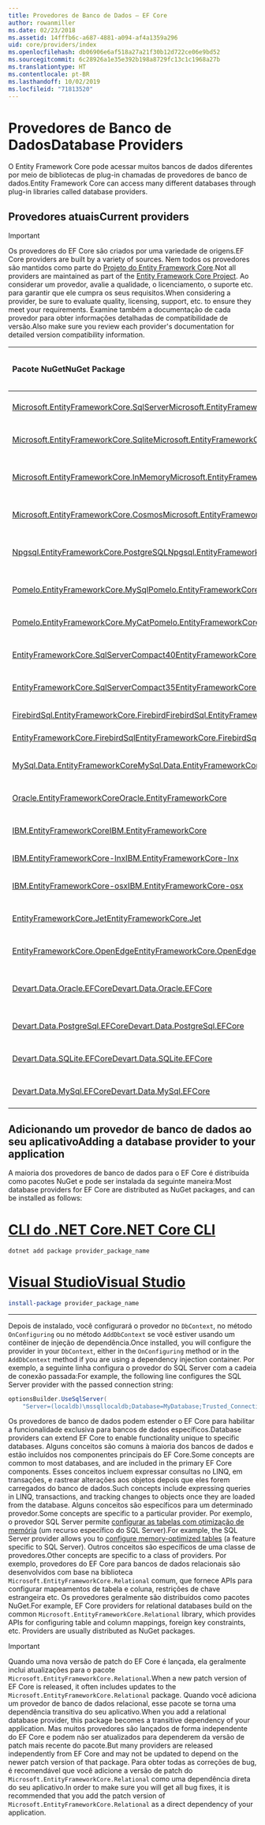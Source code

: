 ```yaml
---
title: Provedores de Banco de Dados – EF Core
author: rowanmiller
ms.date: 02/23/2018
ms.assetid: 14fffb6c-a687-4881-a094-af4a1359a296
uid: core/providers/index
ms.openlocfilehash: db06906e6af518a27a21f30b12d722ce06e9bd52
ms.sourcegitcommit: 6c28926a1e35e392b198a8729fc13c1c1968a27b
ms.translationtype: HT
ms.contentlocale: pt-BR
ms.lasthandoff: 10/02/2019
ms.locfileid: "71813520"
---
```

# <a name="database-providers"></a><span data-ttu-id="48b3b-102">Provedores de Banco de Dados</span><span class="sxs-lookup"><span data-stu-id="48b3b-102">Database Providers</span></span>

<span data-ttu-id="48b3b-103">O Entity Framework Core pode acessar muitos bancos de dados diferentes por meio de bibliotecas de plug-in chamadas de provedores de banco de dados.</span><span class="sxs-lookup"><span data-stu-id="48b3b-103">Entity Framework Core can access many different databases through plug-in libraries called database providers.</span></span>

## <a name="current-providers"></a><span data-ttu-id="48b3b-104">Provedores atuais</span><span class="sxs-lookup"><span data-stu-id="48b3b-104">Current providers</span></span>
> [!IMPORTANT]  
> <span data-ttu-id="48b3b-105">Os provedores do EF Core são criados por uma variedade de origens.</span><span class="sxs-lookup"><span data-stu-id="48b3b-105">EF Core providers are built by a variety of sources.</span></span> <span data-ttu-id="48b3b-106">Nem todos os provedores são mantidos como parte do [Projeto do Entity Framework Core](https://github.com/aspnet/EntityFrameworkCore).</span><span class="sxs-lookup"><span data-stu-id="48b3b-106">Not all providers are maintained as part of the [Entity Framework Core Project](https://github.com/aspnet/EntityFrameworkCore).</span></span> <span data-ttu-id="48b3b-107">Ao considerar um provedor, avalie a qualidade, o licenciamento, o suporte etc. para garantir que ele cumpra os seus requisitos.</span><span class="sxs-lookup"><span data-stu-id="48b3b-107">When considering a provider, be sure to evaluate quality, licensing, support, etc. to ensure they meet your requirements.</span></span> <span data-ttu-id="48b3b-108">Examine também a documentação de cada provedor para obter informações detalhadas de compatibilidade de versão.</span><span class="sxs-lookup"><span data-stu-id="48b3b-108">Also make sure you review each provider's documentation for detailed version compatibility information.</span></span>

| <span data-ttu-id="48b3b-109">Pacote NuGet</span><span class="sxs-lookup"><span data-stu-id="48b3b-109">NuGet Package</span></span>                                                                                                        | <span data-ttu-id="48b3b-110">Mecanismos de banco de dados com suporte</span><span class="sxs-lookup"><span data-stu-id="48b3b-110">Supported database engines</span></span> | <span data-ttu-id="48b3b-111">Mantenedor / fornecedor</span><span class="sxs-lookup"><span data-stu-id="48b3b-111">Maintainer / Vendor</span></span>                                                           | <span data-ttu-id="48b3b-112">Notas / requisitos</span><span class="sxs-lookup"><span data-stu-id="48b3b-112">Notes / Requirements</span></span> | <span data-ttu-id="48b3b-113">Links úteis</span><span class="sxs-lookup"><span data-stu-id="48b3b-113">Useful links</span></span>                                                                                                                                                                                       |
|:---------------------------------------------------------------------------------------------------------------------|:---------------------------|:------------------------------------------------------------------------------|:---------------------|:---------------------------------------------------------------------------------------------------------------------------------------------------------------------------------------------------|
| [<span data-ttu-id="48b3b-114">Microsoft.EntityFrameworkCore.SqlServer</span><span class="sxs-lookup"><span data-stu-id="48b3b-114">Microsoft.EntityFrameworkCore.SqlServer</span></span>](https://www.nuget.org/packages/Microsoft.EntityFrameworkCore.SqlServer)    | <span data-ttu-id="48b3b-115">SQL Server 2012 em diante</span><span class="sxs-lookup"><span data-stu-id="48b3b-115">SQL Server 2012 onwards</span></span>    | <span data-ttu-id="48b3b-116">[Projeto EF Core](https://github.com/aspnet/EntityFrameworkCore/) (Microsoft)</span><span class="sxs-lookup"><span data-stu-id="48b3b-116">[EF Core Project](https://github.com/aspnet/EntityFrameworkCore/) (Microsoft)</span></span> |                      | [<span data-ttu-id="48b3b-117">docs</span><span class="sxs-lookup"><span data-stu-id="48b3b-117">docs</span></span>](xref:core/providers/sql-server/index)                                                                                                                                                       |
| [<span data-ttu-id="48b3b-118">Microsoft.EntityFrameworkCore.Sqlite</span><span class="sxs-lookup"><span data-stu-id="48b3b-118">Microsoft.EntityFrameworkCore.Sqlite</span></span>](https://www.nuget.org/packages/Microsoft.EntityFrameworkCore.Sqlite)          | <span data-ttu-id="48b3b-119">SQLite 3.7 em diante</span><span class="sxs-lookup"><span data-stu-id="48b3b-119">SQLite 3.7 onwards</span></span>         | <span data-ttu-id="48b3b-120">[Projeto EF Core](https://github.com/aspnet/EntityFrameworkCore/) (Microsoft)</span><span class="sxs-lookup"><span data-stu-id="48b3b-120">[EF Core Project](https://github.com/aspnet/EntityFrameworkCore/) (Microsoft)</span></span> |                      | [<span data-ttu-id="48b3b-121">docs</span><span class="sxs-lookup"><span data-stu-id="48b3b-121">docs</span></span>](xref:core/providers/sqlite/index)                                                                                                                                                           |
| [<span data-ttu-id="48b3b-122">Microsoft.EntityFrameworkCore.InMemory</span><span class="sxs-lookup"><span data-stu-id="48b3b-122">Microsoft.EntityFrameworkCore.InMemory</span></span>](https://www.nuget.org/packages/Microsoft.EntityFrameworkCore.InMemory)      | <span data-ttu-id="48b3b-123">Banco de dados em memória do EF Core</span><span class="sxs-lookup"><span data-stu-id="48b3b-123">EF Core in-memory database</span></span> | <span data-ttu-id="48b3b-124">[Projeto EF Core](https://github.com/aspnet/EntityFrameworkCore/) (Microsoft)</span><span class="sxs-lookup"><span data-stu-id="48b3b-124">[EF Core Project](https://github.com/aspnet/EntityFrameworkCore/) (Microsoft)</span></span> | <span data-ttu-id="48b3b-125">Somente para teste</span><span class="sxs-lookup"><span data-stu-id="48b3b-125">For testing only</span></span>     | [<span data-ttu-id="48b3b-126">docs</span><span class="sxs-lookup"><span data-stu-id="48b3b-126">docs</span></span>](xref:core/providers/in-memory/index)                                                                                                                                                        |
| [<span data-ttu-id="48b3b-127">Microsoft.EntityFrameworkCore.Cosmos</span><span class="sxs-lookup"><span data-stu-id="48b3b-127">Microsoft.EntityFrameworkCore.Cosmos</span></span>](https://www.nuget.org/packages/Microsoft.EntityFrameworkCore.Cosmos)          | <span data-ttu-id="48b3b-128">API do SQL do Azure Cosmos DB</span><span class="sxs-lookup"><span data-stu-id="48b3b-128">Azure Cosmos DB SQL API</span></span>    | <span data-ttu-id="48b3b-129">[Projeto EF Core](https://github.com/aspnet/EntityFrameworkCore/) (Microsoft)</span><span class="sxs-lookup"><span data-stu-id="48b3b-129">[EF Core Project](https://github.com/aspnet/EntityFrameworkCore/) (Microsoft)</span></span> |                      | [<span data-ttu-id="48b3b-130">docs</span><span class="sxs-lookup"><span data-stu-id="48b3b-130">docs</span></span>](xref:core/providers/cosmos/index)                                                                                         |
| [<span data-ttu-id="48b3b-131">Npgsql.EntityFrameworkCore.PostgreSQL</span><span class="sxs-lookup"><span data-stu-id="48b3b-131">Npgsql.EntityFrameworkCore.PostgreSQL</span></span>](https://www.nuget.org/packages/Npgsql.EntityFrameworkCore.PostgreSQL)        | <span data-ttu-id="48b3b-132">PostgreSQL</span><span class="sxs-lookup"><span data-stu-id="48b3b-132">PostgreSQL</span></span>                 | [<span data-ttu-id="48b3b-133">Equipe de desenvolvimento do Npgsql</span><span class="sxs-lookup"><span data-stu-id="48b3b-133">Npgsql Development Team</span></span>](https://github.com/npgsql)                          |                      | [<span data-ttu-id="48b3b-134">docs</span><span class="sxs-lookup"><span data-stu-id="48b3b-134">docs</span></span>](http://www.npgsql.org/efcore/index.html)                                                                                                                                                    |
| [<span data-ttu-id="48b3b-135">Pomelo.EntityFrameworkCore.MySql</span><span class="sxs-lookup"><span data-stu-id="48b3b-135">Pomelo.EntityFrameworkCore.MySql</span></span>](https://www.nuget.org/packages/Pomelo.EntityFrameworkCore.MySql)                  | <span data-ttu-id="48b3b-136">MySQL, MariaDB</span><span class="sxs-lookup"><span data-stu-id="48b3b-136">MySQL, MariaDB</span></span>             | [<span data-ttu-id="48b3b-137">Pomelo Foundation Project</span><span class="sxs-lookup"><span data-stu-id="48b3b-137">Pomelo Foundation Project</span></span>](https://github.com/PomeloFoundation)              |                      | [<span data-ttu-id="48b3b-138">Leiame</span><span class="sxs-lookup"><span data-stu-id="48b3b-138">readme</span></span>](https://github.com/PomeloFoundation/Pomelo.EntityFrameworkCore.MySql/blob/master/README.md)                                                                                               |
| [<span data-ttu-id="48b3b-139">Pomelo.EntityFrameworkCore.MyCat</span><span class="sxs-lookup"><span data-stu-id="48b3b-139">Pomelo.EntityFrameworkCore.MyCat</span></span>](https://www.nuget.org/packages/Pomelo.EntityFrameworkCore.MyCat)                  | <span data-ttu-id="48b3b-140">Servidor MyCAT</span><span class="sxs-lookup"><span data-stu-id="48b3b-140">MyCAT Server</span></span>               | [<span data-ttu-id="48b3b-141">Pomelo Foundation Project</span><span class="sxs-lookup"><span data-stu-id="48b3b-141">Pomelo Foundation Project</span></span>](https://github.com/PomeloFoundation)              | <span data-ttu-id="48b3b-142">Somente pré-lançamento</span><span class="sxs-lookup"><span data-stu-id="48b3b-142">Prerelease only</span></span>      | [<span data-ttu-id="48b3b-143">Leiame</span><span class="sxs-lookup"><span data-stu-id="48b3b-143">readme</span></span>](https://github.com/PomeloFoundation/Pomelo.EntityFrameworkCore.MyCat/blob/master/README.md)                                                                                               |
| [<span data-ttu-id="48b3b-144">EntityFrameworkCore.SqlServerCompact40</span><span class="sxs-lookup"><span data-stu-id="48b3b-144">EntityFrameworkCore.SqlServerCompact40</span></span>](https://www.nuget.org/packages/EntityFrameworkCore.SqlServerCompact40)      | <span data-ttu-id="48b3b-145">SQL Server Compact 4.0</span><span class="sxs-lookup"><span data-stu-id="48b3b-145">SQL Server Compact 4.0</span></span>     | [<span data-ttu-id="48b3b-146">Erik Ejlskov Jensen</span><span class="sxs-lookup"><span data-stu-id="48b3b-146">Erik Ejlskov Jensen</span></span>](https://github.com/ErikEJ/)                             | <span data-ttu-id="48b3b-147">.NET Framework</span><span class="sxs-lookup"><span data-stu-id="48b3b-147">.NET Framework</span></span>       | [<span data-ttu-id="48b3b-148">wiki</span><span class="sxs-lookup"><span data-stu-id="48b3b-148">wiki</span></span>](https://github.com/ErikEJ/EntityFramework.SqlServerCompact/wiki/Using-EF-Core-with-SQL-Server-Compact-in-Traditional-.NET-Applications)                                                     |
| [<span data-ttu-id="48b3b-149">EntityFrameworkCore.SqlServerCompact35</span><span class="sxs-lookup"><span data-stu-id="48b3b-149">EntityFrameworkCore.SqlServerCompact35</span></span>](https://www.nuget.org/packages/EntityFrameworkCore.SqlServerCompact35)      | <span data-ttu-id="48b3b-150">SQL Server Compact 3,5</span><span class="sxs-lookup"><span data-stu-id="48b3b-150">SQL Server Compact 3.5</span></span>     | [<span data-ttu-id="48b3b-151">Erik Ejlskov Jensen</span><span class="sxs-lookup"><span data-stu-id="48b3b-151">Erik Ejlskov Jensen</span></span>](https://github.com/ErikEJ/)                             | <span data-ttu-id="48b3b-152">.NET Framework</span><span class="sxs-lookup"><span data-stu-id="48b3b-152">.NET Framework</span></span>       | [<span data-ttu-id="48b3b-153">wiki</span><span class="sxs-lookup"><span data-stu-id="48b3b-153">wiki</span></span>](https://github.com/ErikEJ/EntityFramework.SqlServerCompact/wiki/Using-EF-Core-with-SQL-Server-Compact-in-Traditional-.NET-Applications)                                                     |
| [<span data-ttu-id="48b3b-154">FirebirdSql.EntityFrameworkCore.Firebird</span><span class="sxs-lookup"><span data-stu-id="48b3b-154">FirebirdSql.EntityFrameworkCore.Firebird</span></span>](https://www.nuget.org/packages/FirebirdSql.EntityFrameworkCore.Firebird/) | <span data-ttu-id="48b3b-155">Firebird 2.5 e 3.x</span><span class="sxs-lookup"><span data-stu-id="48b3b-155">Firebird 2.5 and 3.x</span></span>       | [<span data-ttu-id="48b3b-156">Jiří Činčura</span><span class="sxs-lookup"><span data-stu-id="48b3b-156">Jiří Činčura</span></span>](https://github.com/cincuranet)                                 |                      | [<span data-ttu-id="48b3b-157">docs</span><span class="sxs-lookup"><span data-stu-id="48b3b-157">docs</span></span>](https://github.com/cincuranet/FirebirdSql.Data.FirebirdClient/blob/master/Provider/docs/entity-framework-core.md)                                                                           |
| [<span data-ttu-id="48b3b-158">EntityFrameworkCore.FirebirdSql</span><span class="sxs-lookup"><span data-stu-id="48b3b-158">EntityFrameworkCore.FirebirdSql</span></span>](https://www.nuget.org/packages/EntityFrameworkCore.FirebirdSql/)                   | <span data-ttu-id="48b3b-159">Firebird 2.5 e 3.x</span><span class="sxs-lookup"><span data-stu-id="48b3b-159">Firebird 2.5 and 3.x</span></span>       | [<span data-ttu-id="48b3b-160">Rafael Almeida</span><span class="sxs-lookup"><span data-stu-id="48b3b-160">Rafael Almeida</span></span>](https://github.com/ralmsdeveloper)                           |                      | [<span data-ttu-id="48b3b-161">wiki</span><span class="sxs-lookup"><span data-stu-id="48b3b-161">wiki</span></span>](https://github.com/ralmsdeveloper/EntityFrameworkCore.FirebirdSQL/wiki)                                                                                                                     |
| [<span data-ttu-id="48b3b-162">MySql.Data.EntityFrameworkCore</span><span class="sxs-lookup"><span data-stu-id="48b3b-162">MySql.Data.EntityFrameworkCore</span></span>](https://www.nuget.org/packages/MySql.Data.EntityFrameworkCore)                      | <span data-ttu-id="48b3b-163">MySQL</span><span class="sxs-lookup"><span data-stu-id="48b3b-163">MySQL</span></span>                      | <span data-ttu-id="48b3b-164">[Projeto MySQL](http://dev.mysql.com) (Oracle)</span><span class="sxs-lookup"><span data-stu-id="48b3b-164">[MySQL project](http://dev.mysql.com) (Oracle)</span></span>                                |                      | [<span data-ttu-id="48b3b-165">docs</span><span class="sxs-lookup"><span data-stu-id="48b3b-165">docs</span></span>](https://dev.mysql.com/doc/connector-net/en/connector-net-entityframework-core.html)                                                                                                         |
| [<span data-ttu-id="48b3b-166">Oracle.EntityFrameworkCore</span><span class="sxs-lookup"><span data-stu-id="48b3b-166">Oracle.EntityFrameworkCore</span></span>](https://www.nuget.org/packages/Oracle.EntityFrameworkCore/)                             | <span data-ttu-id="48b3b-167">Oracle Database 11.2 em diante</span><span class="sxs-lookup"><span data-stu-id="48b3b-167">Oracle DB 11.2 onwards</span></span>     | [<span data-ttu-id="48b3b-168">Oracle</span><span class="sxs-lookup"><span data-stu-id="48b3b-168">Oracle</span></span>](https://www.oracle.com/technetwork/topics/dotnet/)                   | <span data-ttu-id="48b3b-169">Pré-lançamento</span><span class="sxs-lookup"><span data-stu-id="48b3b-169">Prerelease</span></span>           | [<span data-ttu-id="48b3b-170">site</span><span class="sxs-lookup"><span data-stu-id="48b3b-170">website</span></span>](https://www.oracle.com/technetwork/topics/dotnet/)                                                                                                                                       |
| [<span data-ttu-id="48b3b-171">IBM.EntityFrameworkCore</span><span class="sxs-lookup"><span data-stu-id="48b3b-171">IBM.EntityFrameworkCore</span></span>](https://www.nuget.org/packages/IBM.EntityFrameworkCore)                                    | <span data-ttu-id="48b3b-172">Db2, Informix</span><span class="sxs-lookup"><span data-stu-id="48b3b-172">Db2, Informix</span></span>              | [<span data-ttu-id="48b3b-173">IBM</span><span class="sxs-lookup"><span data-stu-id="48b3b-173">IBM</span></span>](https://ibm.com)                                                        | <span data-ttu-id="48b3b-174">Versão do Windows</span><span class="sxs-lookup"><span data-stu-id="48b3b-174">Windows version</span></span>      | [<span data-ttu-id="48b3b-175">blog</span><span class="sxs-lookup"><span data-stu-id="48b3b-175">blog</span></span>](https://www.ibm.com/developerworks/community/blogs/96960515-2ea1-4391-8170-b0515d08e4da/entry/Creating_Entity_Data_Model_using_IBM_Data_Server_providers_for_Entity_Framework_Core?lang=en) |
| [<span data-ttu-id="48b3b-176">IBM.EntityFrameworkCore-lnx</span><span class="sxs-lookup"><span data-stu-id="48b3b-176">IBM.EntityFrameworkCore-lnx</span></span>](https://www.nuget.org/packages/IBM.EntityFrameworkCore-lnx)                            | <span data-ttu-id="48b3b-177">Db2, Informix</span><span class="sxs-lookup"><span data-stu-id="48b3b-177">Db2, Informix</span></span>              | [<span data-ttu-id="48b3b-178">IBM</span><span class="sxs-lookup"><span data-stu-id="48b3b-178">IBM</span></span>](https://ibm.com)                                                        | <span data-ttu-id="48b3b-179">Versão do Linux</span><span class="sxs-lookup"><span data-stu-id="48b3b-179">Linux version</span></span>        | [<span data-ttu-id="48b3b-180">blog</span><span class="sxs-lookup"><span data-stu-id="48b3b-180">blog</span></span>](https://www.ibm.com/developerworks/community/blogs/96960515-2ea1-4391-8170-b0515d08e4da/entry/Creating_Entity_Data_Model_using_IBM_Data_Server_providers_for_Entity_Framework_Core?lang=en) |
| [<span data-ttu-id="48b3b-181">IBM.EntityFrameworkCore-osx</span><span class="sxs-lookup"><span data-stu-id="48b3b-181">IBM.EntityFrameworkCore-osx</span></span>](https://www.nuget.org/packages/IBM.EntityFrameworkCore-osx)                            | <span data-ttu-id="48b3b-182">Db2, Informix</span><span class="sxs-lookup"><span data-stu-id="48b3b-182">Db2, Informix</span></span>              | [<span data-ttu-id="48b3b-183">IBM</span><span class="sxs-lookup"><span data-stu-id="48b3b-183">IBM</span></span>](https://ibm.com)                                                        | <span data-ttu-id="48b3b-184">Versão do macOS</span><span class="sxs-lookup"><span data-stu-id="48b3b-184">macOS version</span></span>        | [<span data-ttu-id="48b3b-185">blog</span><span class="sxs-lookup"><span data-stu-id="48b3b-185">blog</span></span>](https://www.ibm.com/developerworks/community/blogs/96960515-2ea1-4391-8170-b0515d08e4da/entry/Creating_Entity_Data_Model_using_IBM_Data_Server_providers_for_Entity_Framework_Core?lang=en) |
| [<span data-ttu-id="48b3b-186">EntityFrameworkCore.Jet</span><span class="sxs-lookup"><span data-stu-id="48b3b-186">EntityFrameworkCore.Jet</span></span>](https://www.nuget.org/packages/EntityFrameworkCore.Jet/)                                   | <span data-ttu-id="48b3b-187">Arquivos do Microsoft Access</span><span class="sxs-lookup"><span data-stu-id="48b3b-187">Microsoft Access files</span></span>     | [<span data-ttu-id="48b3b-188">Bubi</span><span class="sxs-lookup"><span data-stu-id="48b3b-188">Bubi</span></span>](https://github.com/bubibubi)                                           | <span data-ttu-id="48b3b-189">.NET Framework</span><span class="sxs-lookup"><span data-stu-id="48b3b-189">.NET Framework</span></span>       | [<span data-ttu-id="48b3b-190">Leiame</span><span class="sxs-lookup"><span data-stu-id="48b3b-190">readme</span></span>](https://github.com/bubibubi/EntityFrameworkCore.Jet/blob/master/docs/README.md)                                                                                                           |
| [<span data-ttu-id="48b3b-191">EntityFrameworkCore.OpenEdge</span><span class="sxs-lookup"><span data-stu-id="48b3b-191">EntityFrameworkCore.OpenEdge</span></span>](https://www.nuget.org/packages/EntityFrameworkCore.OpenEdge/)                         | <span data-ttu-id="48b3b-192">Progress OpenEdge</span><span class="sxs-lookup"><span data-stu-id="48b3b-192">Progress OpenEdge</span></span>          | [<span data-ttu-id="48b3b-193">Alex Wiese</span><span class="sxs-lookup"><span data-stu-id="48b3b-193">Alex Wiese</span></span>](https://github.com/alexwiese)                                    |                      | [<span data-ttu-id="48b3b-194">Leiame</span><span class="sxs-lookup"><span data-stu-id="48b3b-194">readme</span></span>](https://github.com/alexwiese/EntityFrameworkCore.OpenEdge/blob/master/README.md)                                                                                                          |
| [<span data-ttu-id="48b3b-195">Devart.Data.Oracle.EFCore</span><span class="sxs-lookup"><span data-stu-id="48b3b-195">Devart.Data.Oracle.EFCore</span></span>](https://www.nuget.org/packages/Devart.Data.Oracle.EFCore/)                               | <span data-ttu-id="48b3b-196">Oracle Database 9.2.0.4 em diante</span><span class="sxs-lookup"><span data-stu-id="48b3b-196">Oracle DB 9.2.0.4 onwards</span></span>  | [<span data-ttu-id="48b3b-197">DevArt</span><span class="sxs-lookup"><span data-stu-id="48b3b-197">DevArt</span></span>](https://www.devart.com/)                                             | <span data-ttu-id="48b3b-198">Pago</span><span class="sxs-lookup"><span data-stu-id="48b3b-198">Paid</span></span>                 | [<span data-ttu-id="48b3b-199">docs</span><span class="sxs-lookup"><span data-stu-id="48b3b-199">docs</span></span>](https://www.devart.com/dotconnect/oracle/docs/)                                                                                                                                             |
| [<span data-ttu-id="48b3b-200">Devart.Data.PostgreSql.EFCore</span><span class="sxs-lookup"><span data-stu-id="48b3b-200">Devart.Data.PostgreSql.EFCore</span></span>](https://www.nuget.org/packages/Devart.Data.PostgreSql.EFCore/)                       | <span data-ttu-id="48b3b-201">PostgreSQL 8.0 em diante</span><span class="sxs-lookup"><span data-stu-id="48b3b-201">PostgreSQL 8.0 onwards</span></span>     | [<span data-ttu-id="48b3b-202">DevArt</span><span class="sxs-lookup"><span data-stu-id="48b3b-202">DevArt</span></span>](https://www.devart.com/)                                             | <span data-ttu-id="48b3b-203">Pago</span><span class="sxs-lookup"><span data-stu-id="48b3b-203">Paid</span></span>                 | [<span data-ttu-id="48b3b-204">docs</span><span class="sxs-lookup"><span data-stu-id="48b3b-204">docs</span></span>](https://www.devart.com/dotconnect/postgresql/docs/)                                                                                                                                         |
| [<span data-ttu-id="48b3b-205">Devart.Data.SQLite.EFCore</span><span class="sxs-lookup"><span data-stu-id="48b3b-205">Devart.Data.SQLite.EFCore</span></span>](https://www.nuget.org/packages/Devart.Data.SQLite.EFCore/)                               | <span data-ttu-id="48b3b-206">SQLite 3 em diante</span><span class="sxs-lookup"><span data-stu-id="48b3b-206">SQLite 3 onwards</span></span>           | [<span data-ttu-id="48b3b-207">DevArt</span><span class="sxs-lookup"><span data-stu-id="48b3b-207">DevArt</span></span>](https://www.devart.com/)                                             | <span data-ttu-id="48b3b-208">Pago</span><span class="sxs-lookup"><span data-stu-id="48b3b-208">Paid</span></span>                 | [<span data-ttu-id="48b3b-209">docs</span><span class="sxs-lookup"><span data-stu-id="48b3b-209">docs</span></span>](https://www.devart.com/dotconnect/sqlite/docs/)                                                                                                                                             |
| [<span data-ttu-id="48b3b-210">Devart.Data.MySql.EFCore</span><span class="sxs-lookup"><span data-stu-id="48b3b-210">Devart.Data.MySql.EFCore</span></span>](https://www.nuget.org/packages/Devart.Data.MySql.EFCore/)                                 | <span data-ttu-id="48b3b-211">MySQL 5 em diante</span><span class="sxs-lookup"><span data-stu-id="48b3b-211">MySQL 5 onwards</span></span>            | [<span data-ttu-id="48b3b-212">DevArt</span><span class="sxs-lookup"><span data-stu-id="48b3b-212">DevArt</span></span>](https://www.devart.com/)                                             | <span data-ttu-id="48b3b-213">Pago</span><span class="sxs-lookup"><span data-stu-id="48b3b-213">Paid</span></span>                 | [<span data-ttu-id="48b3b-214">docs</span><span class="sxs-lookup"><span data-stu-id="48b3b-214">docs</span></span>](https://www.devart.com/dotconnect/mysql/docs/)                                                                                                                                              |

## <a name="adding-a-database-provider-to-your-application"></a><span data-ttu-id="48b3b-215">Adicionando um provedor de banco de dados ao seu aplicativo</span><span class="sxs-lookup"><span data-stu-id="48b3b-215">Adding a database provider to your application</span></span>

<span data-ttu-id="48b3b-216">A maioria dos provedores de banco de dados para o EF Core é distribuída como pacotes NuGet e pode ser instalada da seguinte maneira:</span><span class="sxs-lookup"><span data-stu-id="48b3b-216">Most database providers for EF Core are distributed as NuGet packages, and can be installed as follows:</span></span>

# <a name="net-core-clitabdotnet-core-cli"></a>[<span data-ttu-id="48b3b-217">CLI do .NET Core</span><span class="sxs-lookup"><span data-stu-id="48b3b-217">.NET Core CLI</span></span>](#tab/dotnet-core-cli)

``` console
dotnet add package provider_package_name
```

# <a name="visual-studiotabvs"></a>[<span data-ttu-id="48b3b-218">Visual Studio</span><span class="sxs-lookup"><span data-stu-id="48b3b-218">Visual Studio</span></span>](#tab/vs)

``` powershell
install-package provider_package_name
```

***

<span data-ttu-id="48b3b-219">Depois de instalado, você configurará o provedor no `DbContext`, no método `OnConfiguring` ou no método `AddDbContext` se você estiver usando um contêiner de injeção de dependência.</span><span class="sxs-lookup"><span data-stu-id="48b3b-219">Once installed, you will configure the provider in your `DbContext`, either in the `OnConfiguring` method or in the `AddDbContext` method if you are using a dependency injection container.</span></span>
<span data-ttu-id="48b3b-220">Por exemplo, a seguinte linha configura o provedor do SQL Server com a cadeia de conexão passada:</span><span class="sxs-lookup"><span data-stu-id="48b3b-220">For example, the following line configures the SQL Server provider with the passed connection string:</span></span>

``` csharp
optionsBuilder.UseSqlServer(
    "Server=(localdb)\mssqllocaldb;Database=MyDatabase;Trusted_Connection=True;");
```  

<span data-ttu-id="48b3b-221">Os provedores de banco de dados podem estender o EF Core para habilitar a funcionalidade exclusiva para bancos de dados específicos.</span><span class="sxs-lookup"><span data-stu-id="48b3b-221">Database providers can extend EF Core to enable functionality unique to specific databases.</span></span>
<span data-ttu-id="48b3b-222">Alguns conceitos são comuns à maioria dos bancos de dados e estão incluídos nos componentes principais do EF Core.</span><span class="sxs-lookup"><span data-stu-id="48b3b-222">Some concepts are common to most databases, and are included in the primary EF Core components.</span></span>
<span data-ttu-id="48b3b-223">Esses conceitos incluem expressar consultas no LINQ, em transações, e rastrear alterações aos objetos depois que eles forem carregados do banco de dados.</span><span class="sxs-lookup"><span data-stu-id="48b3b-223">Such concepts include expressing queries in LINQ, transactions, and tracking changes to objects once they are loaded from the database.</span></span>
<span data-ttu-id="48b3b-224">Alguns conceitos são específicos para um determinado provedor.</span><span class="sxs-lookup"><span data-stu-id="48b3b-224">Some concepts are specific to a particular provider.</span></span>
<span data-ttu-id="48b3b-225">Por exemplo, o provedor SQL Server permite [configurar as tabelas com otimização de memória](xref:core/providers/sql-server/memory-optimized-tables) (um recurso específico do SQL Server).</span><span class="sxs-lookup"><span data-stu-id="48b3b-225">For example, the SQL Server provider allows you to [configure memory-optimized tables](xref:core/providers/sql-server/memory-optimized-tables) (a feature specific to SQL Server).</span></span>
<span data-ttu-id="48b3b-226">Outros conceitos são específicos de uma classe de provedores.</span><span class="sxs-lookup"><span data-stu-id="48b3b-226">Other concepts are specific to a class of providers.</span></span>
<span data-ttu-id="48b3b-227">Por exemplo, provedores do EF Core para bancos de dados relacionais são desenvolvidos com base na biblioteca `Microsoft.EntityFrameworkCore.Relational` comum, que fornece APIs para configurar mapeamentos de tabela e coluna, restrições de chave estrangeira etc. Os provedores geralmente são distribuídos como pacotes NuGet.</span><span class="sxs-lookup"><span data-stu-id="48b3b-227">For example, EF Core providers for relational databases build on the common `Microsoft.EntityFrameworkCore.Relational` library, which provides APIs for configuring table and column mappings, foreign key constraints, etc. Providers are usually distributed as NuGet packages.</span></span>

> [!IMPORTANT]  
> <span data-ttu-id="48b3b-228">Quando uma nova versão de patch do EF Core é lançada, ela geralmente inclui atualizações para o pacote `Microsoft.EntityFrameworkCore.Relational`.</span><span class="sxs-lookup"><span data-stu-id="48b3b-228">When a new patch version of EF Core is released, it often includes updates to the `Microsoft.EntityFrameworkCore.Relational` package.</span></span>
> <span data-ttu-id="48b3b-229">Quando você adiciona um provedor de banco de dados relacional, esse pacote se torna uma dependência transitiva do seu aplicativo.</span><span class="sxs-lookup"><span data-stu-id="48b3b-229">When you add a relational database provider, this package becomes a transitive dependency of your application.</span></span>
> <span data-ttu-id="48b3b-230">Mas muitos provedores são lançados de forma independente do EF Core e podem não ser atualizados para dependerem da versão de patch mais recente do pacote.</span><span class="sxs-lookup"><span data-stu-id="48b3b-230">But many providers are released independently from EF Core and may not be updated to depend on the newer patch version of that package.</span></span>
> <span data-ttu-id="48b3b-231">Para obter todas as correções de bug, é recomendável que você adicione a versão de patch do `Microsoft.EntityFrameworkCore.Relational` como uma dependência direta do seu aplicativo.</span><span class="sxs-lookup"><span data-stu-id="48b3b-231">In order to make sure you will get all bug fixes, it is recommended that you add the patch version of `Microsoft.EntityFrameworkCore.Relational` as a direct dependency of your application.</span></span>
